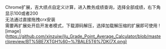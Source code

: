 Chrome扩展，吉大绩点自定义计算，进入教务成绩查询，选择全部成绩，右下角显示100或者200  
无法通过直接拖拽crx安装  
需要再扩展处开启开发者模式，下载源码解压，选择加载解压缩的扩展即可使用
![image](https://github.com/xinzuiw/jlu_Grade_Point_Average_Calculator/blob/master/preview/BT%5BE7XTGH%60~%7BALE5T6%7DK(7X.png)
